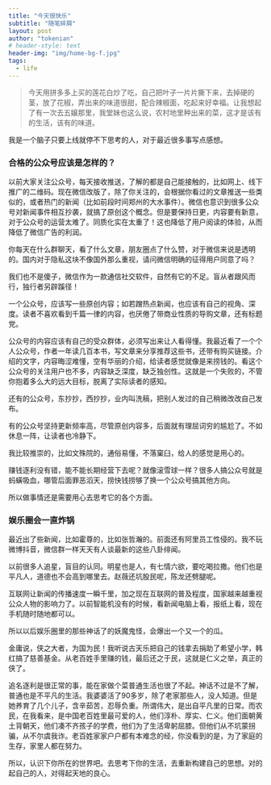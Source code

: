 ```yaml
---
title: "今天很快乐"
subtitle: "随笔碎屑"
layout: post
author: "tokenian"
# header-style: text
header-img: "img/home-bg-f.jpg"
tags:
  - life
---
```


> 今天用拼多多上买的莲花白炒了吃，自己把叶子一片片撕下来，去掉硬的茎，放了花椒，弄出来的味道很甜，配合辣椒面，吃起来好幸福。让我想起了有一次去五嬢那里，我堂妹也这么说，农村地里种出来的菜，这才是该有的生活，该有的味道。

我是一个脑子只要上线就停不下思考的人，对于最近很多事写点感想。

### 合格的公众号应该是怎样的？

以前大家关注公众号，每天接收推送，了解的都是自己能接触的，比如网上、线下推广的二维码。现在微信改版了，除了你关注的，会根据你看过的文章推送一些类似的，或者热门的新闻（比如前段时间郑州的大水事件）。微信也意识到很多公众号对新闻事件相互抄袭，就搞了原创这个概念。但是要保持日更，内容要有新意，对于公众号的运营太难了。同质化实在太重了！这也降低了用户阅读的体验，从而降低了微信广告的利润。

你每天在什么群聊天，看了什么文章，朋友圈点了什么赞，对于微信来说是透明的。国内对于隐私这块不像国外那么重视，请问微信明确的征得用户同意了吗？

我们也不是傻子，微信作为一款通信社交软件，自然有它的不足。盲从者跟风而行，独行者另辟蹊径！

一个公众号，应该写一些原创内容；如若蹭热点新闻，也应该有自己的视角、深度。读者不喜欢看到千篇一律的内容，也厌倦了带商业性质的导购文章，还有标题党。

公众号的内容应该有自己的受众群体，必须写出来让人看得懂。我最近看了一个个人公众号，作者一年读几百本书，写文章来分享推荐这些书，还带有购买链接。介绍的文字，内容晦涩难懂，空有华丽的介绍，给读者感觉就像是来捞钱的。看这个公众号的关注用户也不多，内容缺乏深度，缺乏独创性。这就是一个失败的，不管你抱着多么大的远大目标，脱离了实际读者的感知。

还有的公众号，东抄抄，西抄抄，业内叫洗稿，把别人发过的自己稍微改改自己发布。

有的公众号坚持更新频率高，尽管原创内容多，后面就有理屈词穷的尴尬了。不如休息一阵，让读者也冷静下。

我比较推崇的，比如文殊院的，通俗易懂，不落窠臼，给人的感觉是用心的。

赚钱逐利没有错，能不能长期经营下去呢？就像滚雪球一样？很多人搞公众号就是蚂蟥吸血，哪管后面罪恶滔天，捞快钱捞够了换一个公众号搞其他方向。

所以做事情还是需要用心去思考它的各个方面。

### 娱乐圈会一直炸锅

最近出了些新闻，比如霍尊的，比如张哲瀚的。前面还有阿里员工性侵的。我不玩微博抖音，微信群一样天天有人谈最新的这些八卦绯闻。

以前很多人追星，盲目的认同。明星也是人，有七情六欲，要吃喝拉撒。他们也是平凡人，道德也不会高到哪里去。赵薇还坑股民呢，陈龙还劈腿呢。

互联网让新闻的传播速度一瞬千里，加之现在互联网的普及程度，国家越来越重视公众人物的影响力了。以前智能机没有的时候，看新闻电脑上看，报纸上看，现在手机随时随地都可以。

所以以后娱乐圈里的那些神话了的妖魔鬼怪，会爆出一个又一个的瓜。

金庸说，侠之大者，为国为民！我听说古天乐把自己的钱拿去捐助了希望小学，韩红搞了慈善基金。从老百姓手里赚的钱，最后还之于民，这就是仁义之举，真正的侠了。

追名逐利是很正常的事，能在家做个菜普通生活也很了不起。神话不过是不了解，普通也是不平凡的生活。我婆婆活了90多岁，除了老家那些人，没人知道。但是她养育了几个儿子，含辛茹苦，忍辱负重。所谓伟大，是出自平凡里的日常。而农民，在我看来，是中国老百姓里最可爱的人，他们淳朴、厚实、仁义。他们面朝黄土背朝天，他们凑不齐孩子的学费，他们为了生活卑躬屈膝。但他们从不坑蒙拐骗，从不尔虞我诈。老百姓家家户户都有本难念的经，你没看到的是，为了家庭的生存，家里人都在努力。

所以，认识下你所在的世界吧。去思考下你的生活，去重新构建自己的思想。对的起自己的人，对得起天地的良心。
